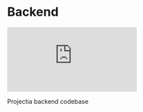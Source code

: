 # Backend

![Coverage Badge](https://img.shields.io/endpoint?url=https://gist.github.com/Byiringiro-saad/fb244d7bb9f9bf75f23d6ccd6e90fc67.js/raw/backend__pull_##.json)

<script src="https://gist.github.com/Byiringiro-saad/fb244d7bb9f9bf75f23d6ccd6e90fc67.js"></script>

Projectia backend codebase
